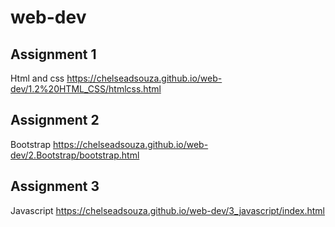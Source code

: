 # web-dev

## Assignment 1
Html and css https://chelseadsouza.github.io/web-dev/1.2%20HTML_CSS/htmlcss.html

## Assignment 2
Bootstrap https://chelseadsouza.github.io/web-dev/2.Bootstrap/bootstrap.html

## Assignment 3
Javascript https://chelseadsouza.github.io/web-dev/3_javascript/index.html
